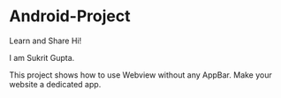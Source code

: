 # Android-Project
Learn and Share
Hi!

I am Sukrit Gupta. 


This project shows how to use Webview without any AppBar.
Make your website a dedicated app.
